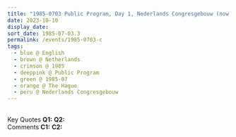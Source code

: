 ```yaml
---
title: "1985-0703 Public Program, Day 1, Nederlands Congresgebouw (now World Forum), Churchillplein 10, The Hague, Netherlands"
date: 2023-10-10
display_date: 
sort_date: 1985-07-03.3
permalink: /events/1985-0703-c
tags:
  - blue @ English
  - brown @ Netherlands
  - crimson @ 1985
  - deeppink @ Public Program
  - green @ 1985-07
  - orange @ The Hague
  - peru @ Nederlands Congresgebouw
---
```


<br>

<wave-list>
  <list-title color="DarkSeaGreen" width="55">Key Quotes</list-title>
  <list-item color="BlanchedAlmond" width="280"><b>Q1:</b> <i></i></list-item>
  <list-item color="Lavender" width="280"><b>Q2:</b> <i></i></list-item>
</wave-list>

<br>

<wave-list>
  <list-title color="DarkSeaGreen" width="55">Comments</list-title>
  <list-item color="BlanchedAlmond" width="280"><b>C1:</b> <i></i></list-item>
  <list-item color="Lavender" width="280"><b>C2:</b> <i></i></list-item>
</wave-list>